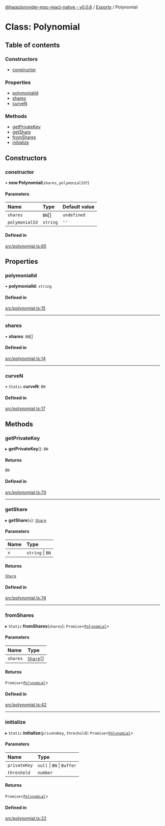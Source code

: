 [@haqq/provider-mpc-react-native - v0.0.6](../README.md) / [Exports](../modules.md) / Polynomial

# Class: Polynomial

## Table of contents

### Constructors

- [constructor](Polynomial.md#constructor)

### Properties

- [polymonialId](Polynomial.md#polymonialid)
- [shares](Polynomial.md#shares)
- [curveN](Polynomial.md#curven)

### Methods

- [getPrivateKey](Polynomial.md#getprivatekey)
- [getShare](Polynomial.md#getshare)
- [fromShares](Polynomial.md#fromshares)
- [initialize](Polynomial.md#initialize)

## Constructors

### constructor

• **new Polynomial**(`shares`, `polymonialId?`)

#### Parameters

| Name | Type | Default value |
| :------ | :------ | :------ |
| `shares` | `BN`[] | `undefined` |
| `polymonialId` | `string` | `''` |

#### Defined in

[src/polynomial.ts:65](https://github.com/haqq-network/haqq-wallet-provider-mpc-react-native/blob/c0d6e37/src/polynomial.ts#L65)

## Properties

### polymonialId

• **polymonialId**: `string`

#### Defined in

[src/polynomial.ts:15](https://github.com/haqq-network/haqq-wallet-provider-mpc-react-native/blob/c0d6e37/src/polynomial.ts#L15)

___

### shares

• **shares**: `BN`[]

#### Defined in

[src/polynomial.ts:14](https://github.com/haqq-network/haqq-wallet-provider-mpc-react-native/blob/c0d6e37/src/polynomial.ts#L14)

___

### curveN

▪ `Static` **curveN**: `BN`

#### Defined in

[src/polynomial.ts:17](https://github.com/haqq-network/haqq-wallet-provider-mpc-react-native/blob/c0d6e37/src/polynomial.ts#L17)

## Methods

### getPrivateKey

▸ **getPrivateKey**(): `BN`

#### Returns

`BN`

#### Defined in

[src/polynomial.ts:70](https://github.com/haqq-network/haqq-wallet-provider-mpc-react-native/blob/c0d6e37/src/polynomial.ts#L70)

___

### getShare

▸ **getShare**(`x`): [`Share`](../modules.md#share)

#### Parameters

| Name | Type |
| :------ | :------ |
| `x` | `string` \| `BN` |

#### Returns

[`Share`](../modules.md#share)

#### Defined in

[src/polynomial.ts:74](https://github.com/haqq-network/haqq-wallet-provider-mpc-react-native/blob/c0d6e37/src/polynomial.ts#L74)

___

### fromShares

▸ `Static` **fromShares**(`shares`): `Promise`<[`Polynomial`](Polynomial.md)\>

#### Parameters

| Name | Type |
| :------ | :------ |
| `shares` | [`Share`](../modules.md#share)[] |

#### Returns

`Promise`<[`Polynomial`](Polynomial.md)\>

#### Defined in

[src/polynomial.ts:42](https://github.com/haqq-network/haqq-wallet-provider-mpc-react-native/blob/c0d6e37/src/polynomial.ts#L42)

___

### initialize

▸ `Static` **initialize**(`privateKey`, `threshold`): `Promise`<[`Polynomial`](Polynomial.md)\>

#### Parameters

| Name | Type |
| :------ | :------ |
| `privateKey` | ``null`` \| `BN` \| `Buffer` |
| `threshold` | `number` |

#### Returns

`Promise`<[`Polynomial`](Polynomial.md)\>

#### Defined in

[src/polynomial.ts:22](https://github.com/haqq-network/haqq-wallet-provider-mpc-react-native/blob/c0d6e37/src/polynomial.ts#L22)

